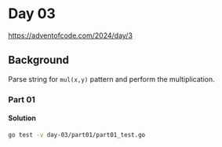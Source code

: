 # Day 03

https://adventofcode.com/2024/day/3

## Background

Parse string for `mul(x,y)` pattern and perform the multiplication.

### Part 01

#### Solution

```sh
go test -v day-03/part01/part01_test.go
```
